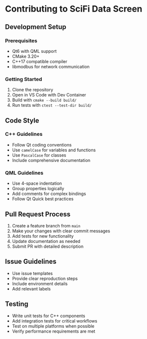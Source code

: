 # Contributing to SciFi Data Screen

## Development Setup

### Prerequisites
- Qt6 with QML support
- CMake 3.20+
- C++17 compatible compiler
- libmodbus for network communication

### Getting Started
1. Clone the repository
2. Open in VS Code with Dev Container
3. Build with `cmake --build build/`
4. Run tests with `ctest --test-dir build/`

## Code Style

### C++ Guidelines
- Follow Qt coding conventions
- Use `camelCase` for variables and functions
- Use `PascalCase` for classes
- Include comprehensive documentation

### QML Guidelines
- Use 4-space indentation
- Group properties logically
- Add comments for complex bindings
- Follow Qt Quick best practices

## Pull Request Process

1. Create a feature branch from `main`
2. Make your changes with clear commit messages
3. Add tests for new functionality
4. Update documentation as needed
5. Submit PR with detailed description

## Issue Guidelines

- Use issue templates
- Provide clear reproduction steps
- Include environment details
- Add relevant labels

## Testing

- Write unit tests for C++ components
- Add integration tests for critical workflows
- Test on multiple platforms when possible
- Verify performance requirements are met